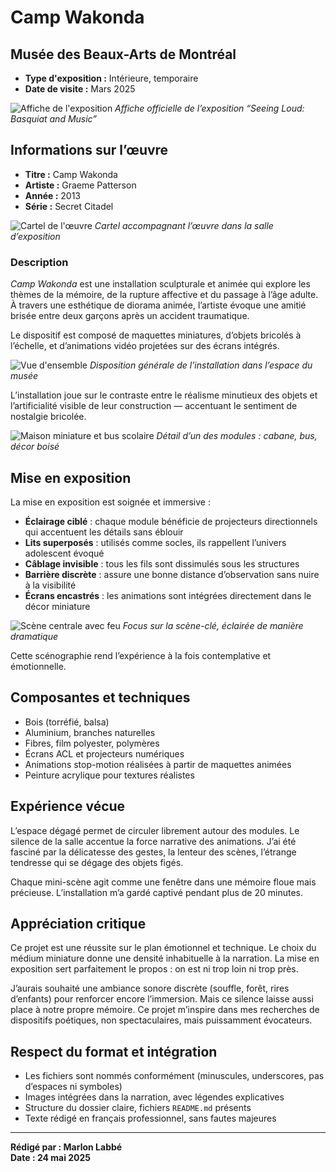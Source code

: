 # Camp Wakonda

## Musée des Beaux-Arts de Montréal

- **Type d'exposition :** Intérieure, temporaire  
- **Date de visite :** Mars 2025

![Affiche de l'exposition](./images/camp_wakonda.jpg)
*Affiche officielle de l’exposition “Seeing Loud: Basquiat and Music”*

## Informations sur l’œuvre

- **Titre :** Camp Wakonda  
- **Artiste :** Graeme Patterson  
- **Année :** 2013  
- **Série :** Secret Citadel

![Cartel de l'œuvre](./images/camp_wakonda_(1).jpg)
*Cartel accompagnant l’œuvre dans la salle d’exposition*

### Description

*Camp Wakonda* est une installation sculpturale et animée qui explore les thèmes de la mémoire, de la rupture affective et du passage à l’âge adulte. À travers une esthétique de diorama animée, l’artiste évoque une amitié brisée entre deux garçons après un accident traumatique. 

Le dispositif est composé de maquettes miniatures, d’objets bricolés à l’échelle, et d’animations vidéo projetées sur des écrans intégrés.

![Vue d'ensemble](./images/camp_wakonda_(4).jpg)
*Disposition générale de l’installation dans l’espace du musée*

L’installation joue sur le contraste entre le réalisme minutieux des objets et l’artificialité visible de leur construction — accentuant le sentiment de nostalgie bricolée.

![Maison miniature et bus scolaire](./images/camp_wakonda(2).jpg)
*Détail d’un des modules : cabane, bus, décor boisé*

## Mise en exposition

La mise en exposition est soignée et immersive :

- **Éclairage ciblé** : chaque module bénéficie de projecteurs directionnels qui accentuent les détails sans éblouir
- **Lits superposés** : utilisés comme socles, ils rappellent l’univers adolescent évoqué
- **Câblage invisible** : tous les fils sont dissimulés sous les structures
- **Barrière discrète** : assure une bonne distance d’observation sans nuire à la visibilité
- **Écrans encastrés** : les animations sont intégrées directement dans le décor miniature

![Scène centrale avec feu](./images/camp_wakonda_(3).jpg)
*Focus sur la scène-clé, éclairée de manière dramatique*

Cette scénographie rend l’expérience à la fois contemplative et émotionnelle.

## Composantes et techniques

- Bois (torréfié, balsa)  
- Aluminium, branches naturelles  
- Fibres, film polyester, polymères  
- Écrans ACL et projecteurs numériques  
- Animations stop-motion réalisées à partir de maquettes animées  
- Peinture acrylique pour textures réalistes

## Expérience vécue

L’espace dégagé permet de circuler librement autour des modules. Le silence de la salle accentue la force narrative des animations. J’ai été fasciné par la délicatesse des gestes, la lenteur des scènes, l’étrange tendresse qui se dégage des objets figés. 

Chaque mini-scène agit comme une fenêtre dans une mémoire floue mais précieuse. L’installation m’a gardé captivé pendant plus de 20 minutes.

## Appréciation critique

Ce projet est une réussite sur le plan émotionnel et technique. Le choix du médium miniature donne une densité inhabituelle à la narration. La mise en exposition sert parfaitement le propos : on est ni trop loin ni trop près. 

J’aurais souhaité une ambiance sonore discrète (souffle, forêt, rires d’enfants) pour renforcer encore l’immersion. Mais ce silence laisse aussi place à notre propre mémoire. Ce projet m’inspire dans mes recherches de dispositifs poétiques, non spectaculaires, mais puissamment évocateurs.

## Respect du format et intégration

- Les fichiers sont nommés conformément (minuscules, underscores, pas d’espaces ni symboles)  
- Images intégrées dans la narration, avec légendes explicatives  
- Structure du dossier claire, fichiers `README.md` présents  
- Texte rédigé en français professionnel, sans fautes majeures

---

**Rédigé par : Marlon Labbé**  
**Date : 24 mai 2025**
